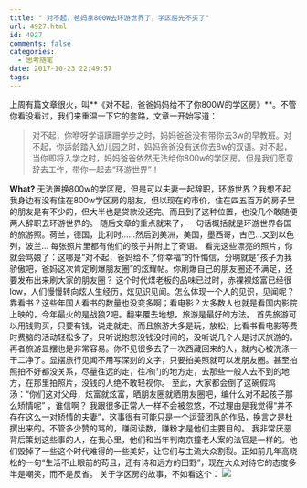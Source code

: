 ```yaml
---
title: " 对不起，爸妈拿800W去环游世界了，学区房先不买了"
url: 4927.html
id: 4927
comments: false
categories:
  - 思考随笔
date: 2017-10-23 22:49:57
tags:
---
```


上周有篇文章很火，叫**《对不起，爸爸妈妈给不了你800W的学区房》**。不管你看没看过，我们来重温一下它的套路，文章一开始写道：

> 对不起，你咿呀学语蹒跚学步之时，妈妈爸爸没有带你去3w的早教班。对不起，你适龄踏入幼儿园之时，妈妈爸爸没有送你去8w的双语。对不起，当你即将入学之时，妈妈爸爸依然无法给你800w的学区房。但是我们愿意辞去工作，带你一起去“环游世界”！

**What?** 无法置换800w的学区房，但是可以夫妻一起辞职，环游世界？我想不起我身边有没有住在800w学区房的朋友，但以现在的市价，住在四五百万的房子里的朋友是有不少的，但大半也是贷款没还完。而且到了这种位置，也没几个敢随便两人辞职去环游世界的。 随后文章的重点就来了，一句话概括就是环游世界各国的旅游照。荷兰，德国，比利时……然后到美洲，美国，墨西哥，古巴…又到以色列，波兰… 每张照片里都有他们的孩子并附上了寄语。 看完这些漂亮的照片，你就会骂娘了：这哪是“对不起，爸妈给不了你幸福”的忏悔信，分明就是“孩子为我骄傲吧，爸妈这次肯定刷爆朋友圈”的炫耀帖。你刷爆自己的朋友圈还不满足，还要发布出来刷大家的朋友圈？ 这个时代煤老板的品味已过时，赤裸裸炫富已经很low，人们慢慢转向炫人生经历，炫见识见闻。怎么体现一个人的见识，见闻呢？ 靠看书？这些年国人看书的数量也没变多啊；看电影？大多数人也就是看国内影院上映的，今年最火的是战狼2吧。翻来覆去地想，旅游是最好的方法。 首先旅游可以用钱购买，只要有钱，说走就走。而且旅游大多是玩，放松，比看书看电影等费时费脑的活动轻松多了。只听说抱怨没钱没时间的，没听说几个人是讨厌旅游的。 再者旅游显摆也是非常容易。你不见很多去了一次西藏回来的人，就内心被洗涤一干二净了。显摆旅行见闻不用写深刻的文字，只要拍美照就可以发朋友圈。甚至拍照拍不好都没关系，尽量往远的走，往冷门的地方走，去那些一般人去不到的地方，在那里拍照片，没钱的人绝不敢轻视你。 至此，大家都会倒了这碗假鸡汤：“你们这对父母，炫富就炫富，晒朋友圈就晒朋友圈吧，编什么对不起孩子那么矫情呢” ，谁信啊？ 我跟很多正常人一样不会被忽悠，不过理由是我觉得“并不存在这么一对矫情的夫妻”，这事很有可能只是一个运营团队的作品，换言之是杜撰出来的。不管多少赞的骂的，赚阅读数，赚粉才是他们主要目的。 我非常厌恶背后策划这些事的人，在我心里，他们和当年判南京撞老人案的法官是一样的。他们毁掉了一些这个时代难得的一些美好，让它们与主流大众割裂。正如前几年高晓松的一句“生活不止眼前的苟且，还有诗和远方的田野”，现在大众对待它的态度多半是嘲笑，而不是反省。 关于学区房的故事，不如看这个： [![](../../../images/2017/10/WechatIMG6671.jpeg)](../../../images/2017/10/WechatIMG6671.jpeg)